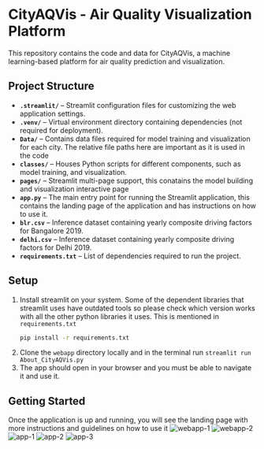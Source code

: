 # CityAQVis - Air Quality Visualization Platform  

This repository contains the code and data for CityAQVis, a machine learning-based platform for air quality prediction and visualization.  

## Project Structure  

- **`.streamlit/`** – Streamlit configuration files for customizing the web application settings.  
- **`.venv/`** – Virtual environment directory containing dependencies (not required for deployment).  
- **`Data/`** – Contains data files required for model training and visualization for each city. The relative file paths here are important as it is used in the code 
- **`classes/`** – Houses Python scripts for different components, such as model training, and visualization.  
- **`pages/`** – Streamlit multi-page support, this conatains the model building and visualization interactive page 
- **`app.py`** – The main entry point for running the Streamlit application, this contains the landing page of the application and has instructions on how to use it.
- **`blr.csv`** – Inference dataset containing yearly composite driving factors for Bangalore 2019.  
- **`delhi.csv`** – Inference dataset containing yearly composite driving factors for Delhi 2019. 
- **`requirements.txt`** – List of dependencies required to run the project. 

## Setup
1. Install streamlit on your system. Some of the dependent libraries that streamlit uses have outdated tools so please check which version works with all the other python libraries it uses. This is mentioned in `requirements.txt`
   ```bash  
   pip install -r requirements.txt  
   ``` 
2. Clone the `webapp` directory locally and in the terminal run `streamlit run About_CityAQVis.py`
3. The app should open in your browser and you must be able to navigate it and use it.

## Getting Started
Once the application is up and running, you will see the landing page with more instructions and guidelines on how to use it
![webapp-1](https://github.com/user-attachments/assets/a6fed05e-85f7-416e-910f-b0dcf55cb958)
![webapp-2](https://github.com/user-attachments/assets/8e4fbe3b-504b-4d36-a7bd-bb6abc67e035)
![app-1](https://github.com/user-attachments/assets/cdd16873-55e7-4c82-b251-f66c81d5274e)
![app-2](https://github.com/user-attachments/assets/e749883d-a249-47cb-b02c-ab7b0c8c6317)
![app-3](https://github.com/user-attachments/assets/79c5c2e9-63ca-42d8-a71b-daffde803595)

